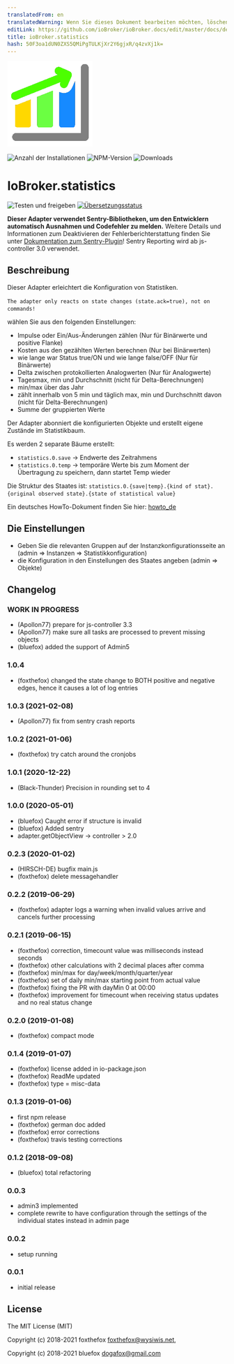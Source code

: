 ```yaml
---
translatedFrom: en
translatedWarning: Wenn Sie dieses Dokument bearbeiten möchten, löschen Sie bitte das Feld "translationsFrom". Andernfalls wird dieses Dokument automatisch erneut übersetzt
editLink: https://github.com/ioBroker/ioBroker.docs/edit/master/docs/de/adapterref/iobroker.statistics/README.md
title: ioBroker.statistics
hash: 50F3oa1dUN0ZXS5QMiPgTULKjXr2Y6gjxR/q4zvXj1k=
---
```

![Logo](../../../en/adapterref/iobroker.statistics/admin/statistics.png)

![Anzahl der Installationen](http://iobroker.live/badges/statistics-stable.svg)
![NPM-Version](http://img.shields.io/npm/v/iobroker.statistics.svg)
![Downloads](https://img.shields.io/npm/dm/iobroker.statistics.svg)

# IoBroker.statistics
![Testen und freigeben](https://github.com/iobroker-community-adapters/ioBroker.statistics/workflows/Test%20and%20Release/badge.svg) [![Übersetzungsstatus](https://weblate.iobroker.net/widgets/adapters/-/statistics/svg-badge.svg)](https://weblate.iobroker.net/engage/adapters/?utm_source=widget)

**Dieser Adapter verwendet Sentry-Bibliotheken, um den Entwicklern automatisch Ausnahmen und Codefehler zu melden.** Weitere Details und Informationen zum Deaktivieren der Fehlerberichterstattung finden Sie unter [Dokumentation zum Sentry-Plugin](https://github.com/ioBroker/plugin-sentry#plugin-sentry)! Sentry Reporting wird ab js-controller 3.0 verwendet.

## Beschreibung
Dieser Adapter erleichtert die Konfiguration von Statistiken.

`The adapter only reacts on state changes (state.ack=true), not on commands!`

wählen Sie aus den folgenden Einstellungen:

* Impulse oder Ein/Aus-Änderungen zählen (Nur für Binärwerte und positive Flanke)
* Kosten aus den gezählten Werten berechnen (Nur bei Binärwerten)
* wie lange war Status true/ON und wie lange false/OFF (Nur für Binärwerte)
* Delta zwischen protokollierten Analogwerten (Nur für Analogwerte)
* Tagesmax, min und Durchschnitt (nicht für Delta-Berechnungen)
* min/max über das Jahr
* zählt innerhalb von 5 min und täglich max, min und Durchschnitt davon (nicht für Delta-Berechnungen)
* Summe der gruppierten Werte

Der Adapter abonniert die konfigurierten Objekte und erstellt eigene Zustände im Statistikbaum.

Es werden 2 separate Bäume erstellt:

* `statistics.0.save` -> Endwerte des Zeitrahmens
* `statistics.0.temp` -> temporäre Werte bis zum Moment der Übertragung zu speichern, dann startet Temp wieder

Die Struktur des Staates ist: `statistics.0.{save|temp}.{kind of stat}.{original observed state}.{state of statistical value}`

Ein deutsches HowTo-Dokument finden Sie hier: [howto_de](./doc/howto_de.md)

## Die Einstellungen
* Geben Sie die relevanten Gruppen auf der Instanzkonfigurationsseite an (admin => Instanzen => Statistikkonfiguration)
* die Konfiguration in den Einstellungen des Staates angeben (admin => Objekte)

<!-- Platzhalter für die nächste Version (am Zeilenanfang):

### __ARBEITEN IN PROGRESS__ -->

## Changelog
### __WORK IN PROGRESS__
* (Apollon77) prepare for js-controller 3.3
* (Apollon77) make sure all tasks are processed to prevent missing objects
* (bluefox) added the support of Admin5 

### 1.0.4
* (foxthefox) changed the state change to BOTH positive and negative edges, hence it causes a lot of log entries

### 1.0.3 (2021-02-08)
* (Apollon77) fix from sentry crash reports

### 1.0.2 (2021-01-06)
* (foxthefox) try catch around the cronjobs

### 1.0.1 (2020-12-22)
* (Black-Thunder) Precision in rounding set to 4

### 1.0.0 (2020-05-01)
* (bluefox) Caught error if structure is invalid
* (bluefox) Added sentry
* adapter.getObjectView -> controller > 2.0

### 0.2.3 (2020-01-02)
* (HIRSCH-DE) bugfix main.js
* (foxthefox) delete messagehandler

### 0.2.2 (2019-06-29)
* (foxthefox) adapter logs a warning when invalid values arrive and cancels further processing

### 0.2.1 (2019-06-15)
* (foxthefox) correction, timecount value was milliseconds instead seconds
* (foxthefox) other calculations with 2 decimal places after comma
* (foxthefox) min/max for day/week/month/quarter/year
* (foxthefox) set of daily min/max starting point from actual value
* (foxthefox) fixing the PR with dayMin 0 at 00:00
* (foxthefox) improvement for timecount when receiving status updates and no real status change

### 0.2.0 (2019-01-08)
* (foxthefox) compact mode

### 0.1.4 (2019-01-07)
* (foxthefox) license added in io-package.json
* (foxthefox) ReadMe updated
* (foxthefox) type = misc-data

### 0.1.3 (2019-01-06)
* first npm release
* (foxthefox) german doc added
* (foxthefox) error corrections
* (foxthefox) travis testing corrections

### 0.1.2 (2018-09-08)
* (bluefox) total refactoring

### 0.0.3
* admin3 implemented
* complete rewrite to have configuration through the settings of the individual states instead in admin page

### 0.0.2
* setup running

### 0.0.1
* initial release

## License

The MIT License (MIT)

Copyright (c) 2018-2021 foxthefox <foxthefox@wysiwis.net>,

Copyright (c) 2018-2021 bluefox <dogafox@gmail.com>